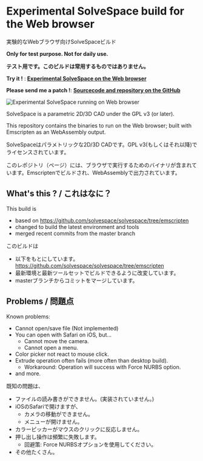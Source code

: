 # Experimental SolveSpace build for the Web browser

実験的なWebブラウザ向けSolveSpaceビルド

**Only for test purpose. Not for daily use.**

**テスト用です。このビルドは常用するものではありません。**

**Try it !** : **[Experimental SolveSpace on the Web browser](https://verylowfreq.github.io/experimental-solvespace-on-browser/solvespace.html)**

**Please send me a patch !**: **[Sourcecode and repository on the GitHub](https://github.com/verylowfreq/solvespace/tree/emscripten)**


![Experimental SolveSpace running on Web browser](https://user-images.githubusercontent.com/60875431/182646032-7d90a7ac-01d5-43fd-acf9-e690887ba856.png)

SolveSpace is a parametric 2D/3D CAD under the GPL v3 (or later).

This repository contains the binaries to run on the Web browser; built with Emscripten as an WebAssembly output.

SolveSpaceはパラメトリックな2D/3D CADです。GPL v3(もしくはそれ以降)でライセンスされています。

このレポジトリ（ページ）には、ブラウザで実行するためのバイナリが含まれています。Emscriptenでビルドされ、WebAssemblyで出力されています。


## What's this ? / これはなに？

This build is

 - based on https://github.com/solvespace/solvespace/tree/emscripten
 - changed to build the latest environment and tools
 - merged recent commits from the master branch

このビルドは

 - 以下をもとにしています。 https://github.com/solvespace/solvespace/tree/emscripten
 - 最新環境と最新ツールセットでビルドできるように改変しています。
 - masterブランチからコミットをマージしています。

## Problems / 問題点

Known problems:

 - Cannot open/save file (Not implemented)
 - You can open with Safari on iOS, but...
   - Cannot move the camera.
   - Cannot open a menu.
 - Color picker not react to mouse click.
 - Extrude operation often fails (more often than desktop build).
   - Workaround: Operation will success with Force NURBS option.
 - and more.

既知の問題は、

 - ファイルの読み書きができません。(実装されていません。)
 - iOSのSafariで開けますが、
   - カメラの移動ができません。
   - メニューが開けません。
 - カラーピッカーがマウスのクリックに反応しません。
 - 押し出し操作は頻繁に失敗します。
   - 回避策: Force NURBSオプションを使用してください。
 - その他たくさん。
